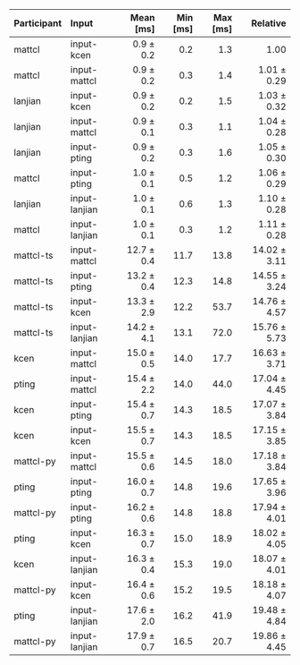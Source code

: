 | Participant | Input | Mean [ms] | Min [ms] | Max [ms] | Relative |
|:---|:---|---:|---:|---:|---:|
| mattcl | input-kcen | 0.9 ± 0.2 | 0.2 | 1.3 | 1.00 |
| mattcl | input-mattcl | 0.9 ± 0.2 | 0.3 | 1.4 | 1.01 ± 0.29 |
| lanjian | input-kcen | 0.9 ± 0.2 | 0.2 | 1.5 | 1.03 ± 0.32 |
| lanjian | input-mattcl | 0.9 ± 0.1 | 0.3 | 1.1 | 1.04 ± 0.28 |
| lanjian | input-pting | 0.9 ± 0.2 | 0.3 | 1.6 | 1.05 ± 0.30 |
| mattcl | input-pting | 1.0 ± 0.1 | 0.5 | 1.2 | 1.06 ± 0.29 |
| lanjian | input-lanjian | 1.0 ± 0.1 | 0.6 | 1.3 | 1.10 ± 0.28 |
| mattcl | input-lanjian | 1.0 ± 0.1 | 0.3 | 1.2 | 1.11 ± 0.28 |
| mattcl-ts | input-mattcl | 12.7 ± 0.4 | 11.7 | 13.8 | 14.02 ± 3.11 |
| mattcl-ts | input-pting | 13.2 ± 0.4 | 12.3 | 14.8 | 14.55 ± 3.24 |
| mattcl-ts | input-kcen | 13.3 ± 2.9 | 12.2 | 53.7 | 14.76 ± 4.57 |
| mattcl-ts | input-lanjian | 14.2 ± 4.1 | 13.1 | 72.0 | 15.76 ± 5.73 |
| kcen | input-mattcl | 15.0 ± 0.5 | 14.0 | 17.7 | 16.63 ± 3.71 |
| pting | input-mattcl | 15.4 ± 2.2 | 14.0 | 44.0 | 17.04 ± 4.45 |
| kcen | input-pting | 15.4 ± 0.7 | 14.3 | 18.5 | 17.07 ± 3.84 |
| kcen | input-kcen | 15.5 ± 0.7 | 14.3 | 18.5 | 17.15 ± 3.85 |
| mattcl-py | input-mattcl | 15.5 ± 0.6 | 14.5 | 18.0 | 17.18 ± 3.84 |
| pting | input-pting | 16.0 ± 0.7 | 14.8 | 19.6 | 17.65 ± 3.96 |
| mattcl-py | input-pting | 16.2 ± 0.6 | 14.8 | 18.8 | 17.94 ± 4.01 |
| pting | input-kcen | 16.3 ± 0.7 | 15.0 | 18.9 | 18.02 ± 4.05 |
| kcen | input-lanjian | 16.3 ± 0.4 | 15.3 | 19.0 | 18.07 ± 4.01 |
| mattcl-py | input-kcen | 16.4 ± 0.6 | 15.2 | 19.5 | 18.18 ± 4.07 |
| pting | input-lanjian | 17.6 ± 2.0 | 16.2 | 41.9 | 19.48 ± 4.84 |
| mattcl-py | input-lanjian | 17.9 ± 0.7 | 16.5 | 20.7 | 19.86 ± 4.45 |
